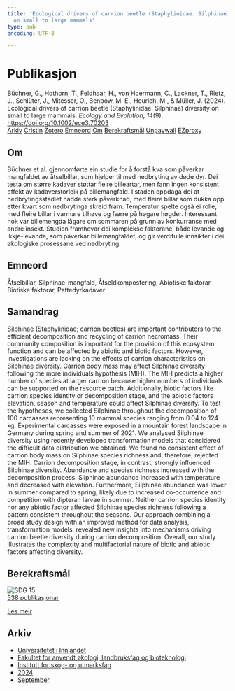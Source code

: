 ```yaml
---
title: 'Ecological drivers of carrion beetle (Staphylinidae: Silphinae) diversity
  on small to large mammals'
type: pub
encoding: UTF-8

---
```

<h1>Publikasjon</h1>
<article id="csl-bib-container-6PJL6HCY" class="csl-bib-container">
  <div class="csl-bib-body"> <div class="csl-entry">Büchner, G., Hothorn, T., Feldhaar, H., von Hoermann, C., Lackner, T., Rietz, J., Schlüter, J., Mitesser, O., Benbow, M. E., Heurich, M., &#38; Müller, J. (2024). Ecological drivers of carrion beetle (Staphylinidae: Silphinae) diversity on small to large mammals. <i>Ecology and Evolution</i>, <i>14</i>(9). <a href="https://doi.org/10.1002/ece3.70203">https://doi.org/10.1002/ece3.70203</a></div> </div>
  <div class="csl-bib-buttons">
    <a href="#taxonomy-article-6PJL6HCY" alt="archive" class="csl-bib-button">Arkiv</a>
    <a href="https://app.cristin.no/results/show.jsf?id=2296925" alt="Cristin" class="csl-bib-button">Cristin</a>
    <a href="http://zotero.org/groups/5881554/items/6PJL6HCY" alt="Zotero" class="csl-bib-button">Zotero</a>
    <a href="#keywords-article-6PJL6HCY" alt="keywords" class="csl-bib-button">Emneord</a>
    <a href="#about-article-6PJL6HCY" alt="about_pub" class="csl-bib-button">Om</a>
    <a href="#sdg-article-6PJL6HCY" alt="sdg" class="csl-bib-button">Berekraftsmål</a>
    <a href="https://doi.org/10.1002/ece3.70203" alt="Unpaywall" class="csl-bib-button">Unpaywall</a>
    <a href="https://doi.org/10.1002/ece3.70203" alt="EZproxy" class="csl-bib-button">EZproxy</a>
  </div>
  <div id="csl-bib-meta-container-6PJL6HCY"></div>
</article>
<div id="csl-bib-meta-6PJL6HCY" class="csl-bib-meta">
  <article id="about-article-6PJL6HCY" class="about_pub-article">
    <h1>Om</h1>
    Büchner et al. gjennomførte ein studie for å forstå kva som påverkar mangfaldet av åtselbillar, som hjelper til med nedbryting av døde dyr. Dei testa om større kadaver støttar fleire billeartar, men fann ingen konsistent effekt av kadaverstorleik på billemangfald. I staden oppdaga dei at nedbrytingsstadiet hadde sterk påverknad, med fleire billar som dukka opp etter kvart som nedbrytinga skreid fram. Temperatur spelte også ei rolle, med fleire billar i varmare tilhøve og færre på høgare høgder. Interessant nok var billemengda lågare om sommaren på grunn av konkurranse med andre insekt. Studien framhevar dei komplekse faktorane, både levande og ikkje-levande, som påverkar billemangfaldet, og gir verdifulle innsikter i dei økologiske prosessane ved nedbryting.
  </article>
  <article id="keywords-article-6PJL6HCY" class="keywords-article">
    <h1>Emneord</h1>
    Åtselbillar, Silphinae-mangfald, Åtseldkompostering, Abiotiske faktorar, Biotiske faktorar, Pattedyrkadaver
  </article>
  <article id="abstract-article-6PJL6HCY" class="abstract-article">
    <h1>Samandrag</h1>
    Silphinae (Staphylinidae; carrion beetles) are important contributors to the efficient decomposition and recycling of carrion necromass. Their community composition is important for the provision of this ecosystem function and can be affected by abiotic and biotic factors. However, investigations are lacking on the effects of carrion characteristics on Silphinae diversity. Carrion body mass may affect Silphinae diversity following the more individuals hypothesis (MIH). The MIH predicts a higher number of species at larger carrion because higher numbers of individuals can be supported on the resource patch. Additionally, biotic factors like carrion species identity or decomposition stage, and the abiotic factors elevation, season and temperature could affect Silphinae diversity. To test the hypotheses, we collected Silphinae throughout the decomposition of 100 carcasses representing 10 mammal species ranging from 0.04 to 124 kg. Experimental carcasses were exposed in a mountain forest landscape in Germany during spring and summer of 2021. We analysed Silphinae diversity using recently developed transformation models that considered the difficult data distribution we obtained. We found no consistent effect of carrion body mass on Silphinae species richness and, therefore, rejected the MIH. Carrion decomposition stage, in contrast, strongly influenced Silphinae diversity. Abundance and species richness increased with the decomposition process. Silphinae abundance increased with temperature and decreased with elevation. Furthermore, Silphinae abundance was lower in summer compared to spring, likely due to increased co‐occurrence and competition with dipteran larvae in summer. Neither carrion species identity nor any abiotic factor affected Silphinae species richness following a pattern consistent throughout the seasons. Our approach combining a broad study design with an improved method for data analysis, transformation models, revealed new insights into mechanisms driving carrion beetle diversity during carrion decomposition. Overall, our study illustrates the complexity and multifactorial nature of biotic and abiotic factors affecting diversity.
  </article>
  <article id="sdg-article-6PJL6HCY" class="sdg-article">
    <h1>Berekraftsmål</h1>
    <div class="sdg-container"><div id="sdg15" class="sdg">
        <img src="{{< params subfolder >}}images/sdg/sdg15_nn.png" class="image" alt="SDG 15">
        <div class="sdg-overlay">
          <a href="/nn/archive/?key=?sdg=15#archive" class="sdg-publication-count"><span>538</span> publikasjonar</a>
          <p><a href="https://fn.no/om-fn/fns-baerekraftsmaal/livet-paa-land?lang=nno-NO" class="sdg-read-more">Les meir</a></p>
        </div>
      </div></div>
  </article>
  <article id="taxonomy-article-6PJL6HCY" class="taxonomy-article">
    <h1>Arkiv</h1>
    <ul>
      <li>
        <a href="/nn/archive/?key=3DCRN523">Universitetet i Innlandet</a>
      </li>
      <li>
        <a href="/nn/archive/?key=T77LXH6D">Fakultet for anvendt økologi, landbruksfag og bioteknologi</a>
      </li>
      <li>
        <a href="/nn/archive/?key=7TRARPE3">Institutt for skog- og utmarksfag</a>
      </li>
      <li>
        <a href="/nn/archive/?key=A4XX8HDP">2024</a>
      </li>
      <li>
        <a href="/nn/archive/?key=9KU2PNPH">September</a>
      </li>
    </ul>
  </article>
</div>
